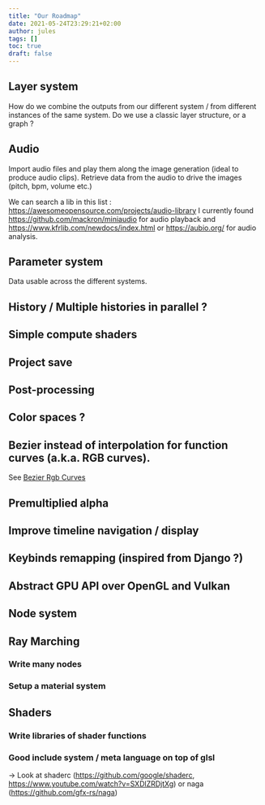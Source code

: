 ```yaml
---
title: "Our Roadmap"
date: 2021-05-24T23:29:21+02:00
author: jules
tags: []
toc: true
draft: false
---
```


## Layer system

How do we combine the outputs from our different system / from different instances of the same system.
Do we use a classic layer structure, or a graph ?

## Audio

Import audio files and play them along the image generation (ideal to produce audio clips). Retrieve data from the audio to drive the images (pitch, bpm, volume etc.)

We can search a lib in this list : https://awesomeopensource.com/projects/audio-library
I currently found https://github.com/mackron/miniaudio for audio playback
and https://www.kfrlib.com/newdocs/index.html or https://aubio.org/ for audio analysis.

## Parameter system

Data usable across the different systems.

## History / Multiple histories in parallel ?

## Simple compute shaders

## Project save

## Post-processing

## Color spaces ?

## Bezier instead of interpolation for function curves (a.k.a. RGB curves).

See [Bezier Rgb Curves](../bezier-rgb-curves/)

## Premultiplied alpha

## Improve timeline navigation / display

## Keybinds remapping (inspired from Django ?)

## Abstract GPU  API over OpenGL and Vulkan

## Node system

## Ray Marching

### Write many nodes

### Setup a material system

## Shaders

### Write libraries of shader functions

### Good include system / meta language on top of glsl

-> Look at shaderc (https://github.com/google/shaderc, https://www.youtube.com/watch?v=SXDlZRDjtXg) or naga (https://github.com/gfx-rs/naga)